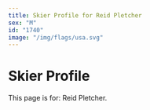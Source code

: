 ```yaml
---
title: Skier Profile for Reid Pletcher
sex: "M"
id: "1740"
image: "/img/flags/usa.svg" 
---
```


# Skier Profile

This page is for: Reid Pletcher.
    